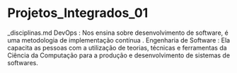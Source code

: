# Projetos_Integrados_01
_disciplinas.md DevOps : Nos ensina sobre desenvolvimento de software, é uma metodologia de implementação contínua .
Engenharia de Software : Ela capacita as pessoas com a utilização de teorias, técnicas e ferramentas da Ciência da Computação para a produção e desenvolvimento de sistemas de softwares.
